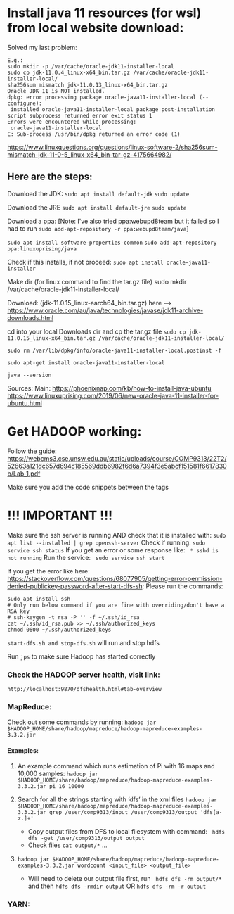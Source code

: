# Install java 11 resources (for wsl) from local website download:

Solved my last problem:

```
E.g.:
sudo mkdir -p /var/cache/oracle-jdk11-installer-local
sudo cp jdk-11.0.4_linux-x64_bin.tar.gz /var/cache/oracle-jdk11-installer-local/
sha256sum mismatch jdk-11.0.13_linux-x64_bin.tar.gz
Oracle JDK 11 is NOT installed.
dpkg: error processing package oracle-java11-installer-local (--configure):
 installed oracle-java11-installer-local package post-installation script subprocess returned error exit status 1
Errors were encountered while processing:
 oracle-java11-installer-local
E: Sub-process /usr/bin/dpkg returned an error code (1)
```

https://www.linuxquestions.org/questions/linux-software-2/sha256sum-mismatch-jdk-11-0-5_linux-x64_bin-tar-gz-4175664982/

## Here are the steps:

Download the JDK:
`sudo apt install default-jdk`
`sudo update`

Download the JRE
`sudo apt install default-jre`
`sudo update`

Download a ppa:
[Note: I've also tried ppa:webupd8team but it failed so I had to run
`sudo add-apt-repository -r ppa:webupd8team/java`]

`sudo apt install software-properties-common`
`sudo add-apt-repository ppa:linuxuprising/java`

Check if this installs, if not proceed:
`sudo apt install oracle-java11-installer`

Make dir (for linux command to find the tar.gz file)
sudo mkdir /var/cache/oracle-jdk11-installer-local/

Download: (jdk-11.0.15_linux-aarch64_bin.tar.gz) here --> https://www.oracle.com/au/java/technologies/javase/jdk11-archive-downloads.html

cd into your local Downloads dir and cp the tar.gz file
`sudo cp jdk-11.0.15_linux-x64_bin.tar.gz /var/cache/oracle-jdk11-installer-local/`

`sudo rm /var/lib/dpkg/info/oracle-java11-installer-local.postinst -f`

`sudo apt-get install oracle-java11-installer-local`

`java --version`

Sources:
Main: https://phoenixnap.com/kb/how-to-install-java-ubuntu
https://www.linuxuprising.com/2019/06/new-oracle-java-11-installer-for-ubuntu.html

# Get HADOOP working:

Follow the guide: https://webcms3.cse.unsw.edu.au/static/uploads/course/COMP9313/22T2/52663a121dc657d694c185569ddb6982f6d6a7394f3e5abcf151581f6617830b/Lab_1.pdf

Make sure you add the code snippets between the <configuration><configuration/> tags

# !!! IMPORTANT !!!

Make sure the ssh server is running AND check that it is installed with:
`sudo apt list --installed | grep openssh-server`
Check if running:
`sudo service ssh status`
If you get an error or some response like:
` * sshd is not running`
Run the service:
` sudo service ssh start`

If you get the error like here: https://stackoverflow.com/questions/68077905/getting-error-permission-denied-publickey-password-after-start-dfs-sh:
Please run the commands:

```
sudo apt install ssh
# Only run below command if you are fine with overriding/don't have a RSA key
# ssh-keygen -t rsa -P '' -f ~/.ssh/id_rsa
cat ~/.ssh/id_rsa.pub >> ~/.ssh/authorized_keys
chmod 0600 ~/.ssh/authorized_keys
```

`start-dfs.sh and stop-dfs.sh` will run and stop hdfs

Run `jps` to make sure Hadoop has started correctly

### Check the HADOOP server health, visit link:

`http://localhost:9870/dfshealth.html#tab-overview`

### MapReduce:

Check out some commands by running:
`hadoop jar $HADOOP_HOME/share/hadoop/mapreduce/hadoop-mapreduce-examples-3.3.2.jar`

#### Examples:

1. An example command which runs estimation of Pi with 16 maps and 10,000 samples:
   `hadoop jar $HADOOP_HOME/share/hadoop/mapreduce/hadoop-mapreduce-examples-3.3.2.jar pi 16 10000`

2. Search for all the strings starting with ‘dfs’ in the xml files
   `hadoop jar $HADOOP_HOME/share/hadoop/mapreduce/hadoop-mapreduce-examples-3.3.2.jar grep /user/comp9313/input /user/comp9313/output 'dfs[a-z.]+'`

   - Copy output files from DFS to local filesystem with command:
     ` hdfs dfs -get /user/comp9313/output output`
   - Check files
     `cat output/*`
     ...

3. `hadoop jar $HADOOP_HOME/share/hadoop/mapreduce/hadoop-mapreduce-examples-3.3.2.jar wordcount <input_file> <output_file>`
   - Will need to delete our output file first, run ` hdfs dfs -rm output/*` and then `hdfs dfs -rmdir output` OR `hdfs dfs -rm -r output`

### YARN:
